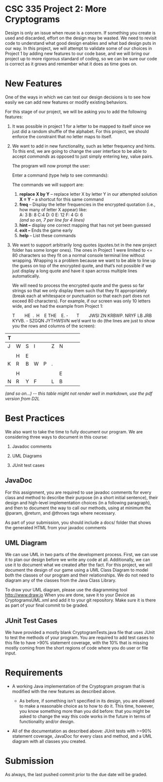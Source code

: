 CSC 335 Project 2: More Cryptograms  
===============================================

Design is only an issue when reuse is a concern. If something you create is used and discarded, effort on the design may be wasted. We need to revisit code to understand what good design enables and what bad design puts in our way. In this project, we will attempt to validate some of our choices in Project 1 by adding new features to our code base, and we will bring our project up to more rigorous standard of coding, so we can be sure our code is correct as it grows and remember what it does as time goes on.

New Features
============

One of the ways in which we can test our design decisions is to see how easily
we can add new features or modify existing behaviors.

For this stage of our project, we will be asking you to add the following
features:

1.  It was possible in project 1 for a letter to be mapped to itself since we
    just did a random shuffle of the alphabet. For this project, we should
    enforce the constraint that no letter maps to itself.

2.  We want to add in new functionality, such as letter frequency and hints. To
    this end, we are going to change the user interface to be able to accept
    *commands* as opposed to just simply entering key, value pairs.  
      
    The program will now prompt the user:  
      
    Enter a command (type help to see commands):  
      
    The commands we will support are:
    1.  **replace X by Y** – replace letter X by letter Y in our attempted
        solution    
        **X = Y** – a shortcut for this same command
    2.  **freq** – Display the letter frequencies in the encrypted quotation
        (i.e., how many of letter X appear) like:    
        A: 3 B: 8 C:4 D: 0 E: 12 F: 4 G: 6  
        *(and so on, 7 per line for 4 lines)*
    3.  **hint –** display one correct mapping that has not yet been guessed
    4.  **exit –** Ends the game early
    5.  **help** – List these commands

3.  We want to support arbitrarily long quotes (quotes.txt in the new project
    folder has some longer ones). The ones in Project 1 were limited to \<= 80
    characters so they fit on a normal console terminal line without wrapping.
    Wrapping is a problem because we want to be able to line up the guess on top
    of the encrypted quote, and that’s not possible if we just display a long
    quote and have it span across multiple lines automatically.  
      
    We will need to process the encrypted quote and the guess so far strings so
    that we only display them such that they fit appropriately (break each at
    whitespace or punctuation so that each part does not exceed 80 characters).
    For example, if our screen was only 10 letters wide, and we had the example
    from Project 1:  
    
      T        HE  .  H    E THE    E. -       T       
      JWSI ZN KRBWP. NRYF LB JRB KYVB. - SZGQN JYTHWSVN
   we’d want to do (the lines are just to show you the rows and columns of the
   screen):

| T |   |   |   |   |   |   |   |   |   |
|---|---|---|---|---|---|---|---|---|---|
| J | W | S | I |   | Z | N |   |   |   |
|   |   |   |   |   |   |   |   |   |   |
|   | H | E |   |   |   |   |   |   |   |
| K | R | B | W | P | . |   |   |   |   |
|   |   |   |   |   |   |   |   |   |   |
|   | H |   |   |   |   | E |   |   |   |
| N | R | Y | F |   | L | B |   |   |   |

*(and so on…) -- this table might not render well in markdown, use the pdf version from D2L*

Best Practices
==============

We also want to take the time to fully document our program. We are considering
three ways to document in this course:

1.  Javadoc comments

2.  UML Diagrams

3.  JUnit test cases

JavaDoc
-------

For this assignment, you are required to use javadoc comments for every class
and method to describe their purpose (in a short initial sentence), their design
and high-level implementation choices (in a following paragraph), and then to
document the way to call our methods, using at minimum the \@param, \@return,
and \@throws tags where necessary.

As part of your submission, you should include a docs/ folder that shows the
generated HTML from your javadoc comments

UML Diagram
-----------

We can use UML in two parts of the development process. First, we can use it to
plan our design before we write any code at all. Additionally, we can use it to
document what we created after the fact. For this project, we will document the
design of our game using a UML Class Diagram to model both the classes of our
program and their relationships. We do not need to diagram any of the classes
from the Java Class Library.

To draw your UML diagram, please use the diagramming tool <http://www.draw.io>
When you are done, save it to your Device as CryptogramsUML.xml and add it to
your git repository. Make sure it is there as part of your final commit to be
graded.

JUnit Test Cases
----------------

We have provided a mostly blank CryptogramTests.java file that uses JUnit to
test the methods of your program. You are required to add test cases to this
file to have \>90% statement coverage, with the 10% that is missing mostly
coming from the short regions of code where you do user or file input.

Requirements
============

-   A working Java implementation of the Cryptogram program that is modified
    with the new features as described above.

    -   As before, if something isn’t specified in its design, you are allowed
        to make a reasonable choice as to how to do it. This time, however, you
        know something more than you did before: that you might be asked to
        change the way this code works in the future in terms of functionality
        and/or design.

-   All of the documentation as described above: JUnit tests with \>=90%
    statement coverage, JavaDoc for every class and method, and a UML diagram
    with all classes you created.

**Submission**
==============

As always, the last pushed commit prior to the due date will be graded.

